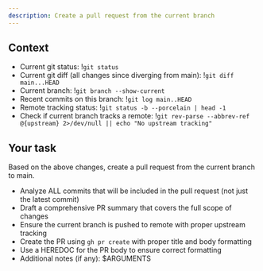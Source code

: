 ```yaml
---
description: Create a pull request from the current branch
---
```


## Context

- Current git status: !`git status`
- Current git diff (all changes since diverging from main): !`git diff main...HEAD`
- Current branch: !`git branch --show-current`
- Recent commits on this branch: !`git log main..HEAD`
- Remote tracking status: !`git status -b --porcelain | head -1`
- Check if current branch tracks a remote: !`git rev-parse --abbrev-ref @{upstream} 2>/dev/null || echo "No upstream tracking"`

## Your task

Based on the above changes, create a pull request from the current branch to main.

- Analyze ALL commits that will be included in the pull request (not just the latest commit)
- Draft a comprehensive PR summary that covers the full scope of changes
- Ensure the current branch is pushed to remote with proper upstream tracking
- Create the PR using `gh pr create` with proper title and body formatting
- Use a HEREDOC for the PR body to ensure correct formatting
- Additional notes (if any): $ARGUMENTS